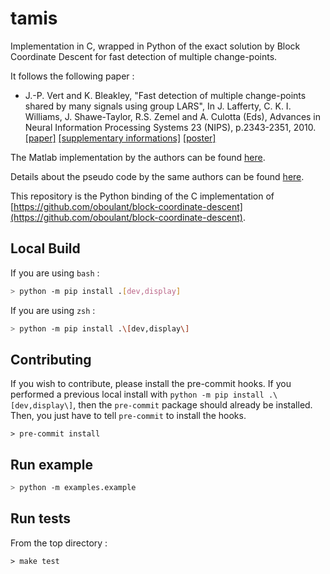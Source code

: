 # tamis

Implementation in C, wrapped in Python of the exact solution by Block Coordinate Descent for fast detection of multiple change-points.

It follows the following paper :

* J.-P. Vert and K. Bleakley, "Fast detection of multiple change-points shared by many signals using group LARS", In J. Lafferty, C. K. I. Williams, J. Shawe-Taylor, R.S. Zemel and A. Culotta (Eds), Advances in Neural Information Processing Systems 23 (NIPS), p.2343-2351, 2010. [[paper]](https://members.cbio.mines-paristech.fr/~jvert/svn/ngs/Lasso/article/groupLARS/nips2010/nips2010.pdf) [[supplementary informations]](https://members.cbio.mines-paristech.fr/~jvert/svn/ngs/Lasso/article/groupLARS/nips2010/supplementary.pdf) [[poster]](https://members.cbio.mines-paristech.fr/~jvert/publi/nips2010poster/poster.pdf)

The Matlab implementation by the authors can be found [here](https://members.cbio.mines-paristech.fr/~jvert/svn/GFLseg/html/).

Details about the pseudo code by the same authors can be found [here](https://hal.archives-ouvertes.fr/hal-00602121).

This repository is the Python binding of the C implementation of [https://github.com/oboulant/block-coordinate-descent](https://github.com/oboulant/block-coordinate-descent).

## Local Build

If you are using `bash` :
```bash
> python -m pip install .[dev,display]
```

If you are using `zsh` :
```zsh
> python -m pip install .\[dev,display\]
```

## Contributing

If you wish to contribute, please install the pre-commit hooks. If you performed a previous local install with `python -m pip install .\[dev,display\]`, then the `pre-commit` package should already be installed. Then, you just have to tell `pre-commit` to install the hooks.

```
> pre-commit install
```

## Run example

```zsh
> python -m examples.example
```

## Run tests

From the top directory :

```
> make test
```
